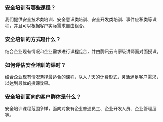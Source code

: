 ### 安全培训有哪些课程？
我们提供安全技术类培训、安全意识类培训、安全开发类培训、事件应积类等课程，并且可以根据客户实际需求自由组合。

### 安全培训的方式是什么？
结合企业现有情况和企业需求进行课程组合，并由腾讯云专家级讲师面对面授课。

### 如何评估安全培训的课时？
结合企业现有情况选择最适合的课程，以人 / 天的计费形式，灵活满足客户需求，以达到最优的授课效果。

### 安全培训面向的客户群体是什么？
安全培训课程范围多样，面向对象有企业普通员工、企业开发人员、企业管理层等。